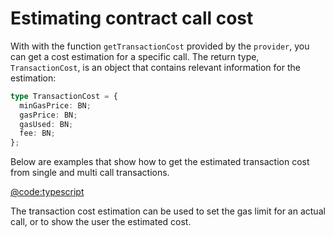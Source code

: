 # Estimating contract call cost

With with the function `getTransactionCost` provided by the `provider`, you can get a cost estimation for a specific call. The return type, `TransactionCost`, is an object that contains relevant information for the estimation:

```typescript
type TransactionCost = {
  minGasPrice: BN;
  gasPrice: BN;
  gasUsed: BN;
  fee: BN;
};
```

Below are examples that show how to get the estimated transaction cost from single and multi call transactions.

[@code:typescript](./packages/fuel-gauge/src/contract.test.ts#typedoc:Contract-cost)

The transaction cost estimation can be used to set the gas limit for an actual call, or to show the user the estimated cost.

